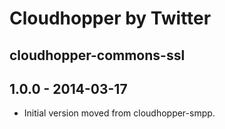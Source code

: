 Cloudhopper by Twitter
============================

cloudhopper-commons-ssl
------------------------

## 1.0.0 - 2014-03-17
 - Initial version moved from cloudhopper-smpp.
